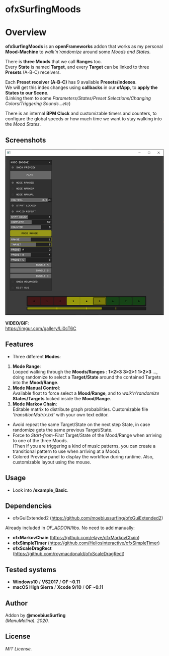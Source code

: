 ofxSurfingMoods
=============================

# Overview
**ofxSurfingMoods** is an **openFrameworks** addon that works as my personal **Mood-Machine** to *walk'n'randomize* around some *Moods and States*.  

There is **three Moods** that we call **Ranges** too.  
Every **State** is named **Target**, and every **Target** can be linked to three **Presets** (A-B-C) receivers.  

Each **Preset receiver (A-B-C)** has 9 available **Presets/indexes**.  
We will get this index changes using **callbacks** in our **ofApp**, to **apply the States to our Scene**.  
(Linking them to some *Parameters/States/Preset Selections/Changing Colors/Triggering Sounds...etc*)

There is an internal **BPM Clock** and customizable timers and counters, to configure the global speeds or how much time we want to stay walking into the *Mood States*.  

## Screenshots
![image](/readme_images/Capture1.PNG?raw=true "image")  

**VIDEO/GIF**:  
https://imgur.com/gallery/Li0cT6C

## Features
- Three different **Modes**:
1. **Mode Range**:  
Looped walking through the **Moods/Ranges** : **1>2>3**  **3>2>1**  **1>2>3**  ..., doing randomize to select a **Target/State** around the contained Targets into the **Mood/Range**.
2. **Mode Manual Control**:  
Available float to force select a **Mood/Range**, and to *walk'n'randomize* **States/Targets** locked inside the **Mood/Range**.
3. **Mode Markov Chain**:  
Editable matrix to distribute graph probabilities. Customizable file '*transitionMatrix.txt*' with your own text editor. 
- Avoid repeat the same Target/State on the next step State, in case randomize gets the same previous Target/State.
- Force to *Start-from-First* Target/State of the Mood/Range when arriving to one of the three Moods.  
(Then if you are triggering a kind of music patterns, you can create a transitional pattern to use when arriving at a Mood).
- Colored Preview panel to display the workflow during runtime. Also, customizable layout using the mouse.

## Usage
 - Look into **/example_Basic**.

## Dependencies
- ofxGuiExtended2 (https://github.com/moebiussurfing/ofxGuiExtended2)  

Already included in *OF_ADDON/libs*. No need to add manually:
- **ofxMarkovChain** (https://github.com/elaye/ofxMarkovChain)
- **ofxSimpleTimer** (https://github.com/HeliosInteractive/ofxSimpleTimer)
- **ofxScaleDragRect** (https://github.com/roymacdonald/ofxScaleDragRect)

## Tested systems
- **Windows10** / **VS2017** / **OF ~0.11**
- **macOS High Sierra** / **Xcode 9/10** / **OF ~0.11**

## Author
Addon by **@moebiusSurfing**  
*(ManuMolina). 2020.*

## License
*MIT License.*